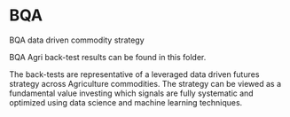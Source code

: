 # BQA
BQA data driven commodity strategy

BQA Agri back-test results can be found in this folder. 

The back-tests are representative of a leveraged data driven futures strategy across Agriculture commodities. The strategy can be viewed as a fundamental value investing which signals are fully systematic and optimized using data science and machine learning techniques.

